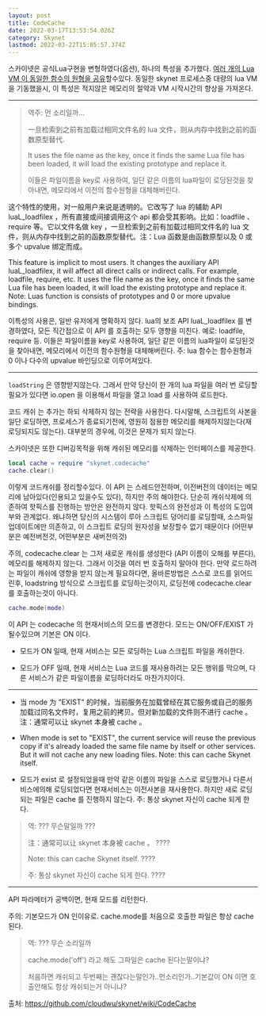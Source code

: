```yaml
---
layout: post
title: CodeCache
date: 2022-03-17T13:53:54.026Z
category: Skynet
lastmod: 2022-03-22T15:05:57.374Z
---
```


스카이넷은 공식Lua구현을 변형하였다(옵션), 하나의 특성을 추가했다. [여러 개의 Lua VM 이 동일한 함수의 원형을 공유](https://blog.codingnow.com/2014/03/lua_shared_proto.html)할수있다. 동일한 skynet 프로세스중 대량의 lua VM을 기동했을시, 이 특성은 적지않은 메모리의 절약과 VM 시작시간의 향상을 가져온다.

---
> 역주: 먼 소리일까...  
> 
> 一旦检索到之前有加载过相同文件名的 lua 文件，则从内存中找到之前的函数原型替代.  
> 
> It uses the file name as the key, once it finds the same Lua file has been loaded, it will load the existing prototype and replace it.  
> 
> 이들은 파일이름을 key로 사용하여, 일단 같은 이름의 lua파일이 로딩된것을 찾아내면, 메모리에서 이전의 함수원형을 대체해버린다.  
> 


这个特性的使用，对一般用户来说是透明的。它改写了 lua 的辅助 API luaL_loadfilex ，所有直接或间接调用这个 api 都会受其影响。比如：loadfile 、require 等。它以文件名做 key ，一旦检索到之前有加载过相同文件名的 lua 文件，则从内存中找到之前的函数原型替代。注：Lua 函数是由函数原型以及 0 或多个 upvalue 绑定而成。

This feature is implicit to most users. It changes the auxiliary API luaL_loadfilex, it will affect all direct calls or indirect calls. For example, loadfile, require, etc. It uses the file name as the key, once it finds the same Lua file has been loaded, it will load the existing prototype and replace it. Note: Luas function is consists of prototypes and 0 or more upvalue bindings.

이특성의 사용은, 일반 유저에게 명확하지 않다. lua의 보조 API luaL_loadfilex 를 변경하였다, 모든 직간접으로 이 API 를 호출하는 모두 영향을 미친다. 예로: loadfile, require 등. 이들은 파일이름을 key로 사용하여, 일단 같은 이름의 lua파일이 로딩된것을 찾아내면, 메모리에서 이전의 함수원형을 대체해버린다. 주: lua 함수는 함수원형과 0 이나 다수의 upvalue 바인딩으로 이루어져있다.  

---


`loadString` 은 영향받지않는다. 그래서 만약 당신이  한 개의 lua 파일을 여러 번 로딩할필요가 있다면 io.open 을 이용해서 파일을 열고 load 를 사용하여 로드한다.

코드 캐쉬 는 추가는 하되 삭제하지 않는 전략을 사용한다. 다시말해, 스크립트의 사본을 일단 로딩하면, 프로세스가 종료되기전에, 영원히 점용한 메모리를 해제하지않는다(재로딩되지도 않는다). 대부분의 경우에, 이것은 문제가 되지 않는다.


스카이넷은 또한 디버깅목적을 위해 캐쉬된 메모리를 삭제하는 인터페이스를 제공한다.  

```lua
local cache = require "skynet.codecache"
cache.clear()
```

이렇게 코드캐쉬를 정리할수있다. 이 API 는 스레드안전하며, 이전버전의 데이터는 메모리에 남아있다(인용되고 있을수도 있다), 하지만 주의 해야한다. 단순히 캐쉬삭제에 의존하여 핫픽스를 진행하는 방안은 완전하지 않다. 핫픽스의 완전성과 이 특성의 도입여부와 관계없다. 왜냐하면 당신의 시스템이 루아 스크립트 덩어리를 로딩할때, 소스파일 업데이트에만 의존하고, 이 스크립트 로딩의 원자성을 보장할수 없기 때문이다 (어떤부분은 예전버전것, 어떤부분은 새버전의것)


주의, codecache.clear 는 그저 새로운 캐쉬를 생성한다 (API 이름이 오해를 부른다), 메모리를 해제하지 않는다. 그래서 이것을 여러 번 호출하지 말아야 한다. 만약 로드하려는 파일이 캐쉬에 영향을 받지 않는게 필요하다면, 올바른방법은 스스로 코드를 읽어드린후, loadstring 방식으로 스크립트를 로딩하는것이지, 로딩전에 codecache.clear 를 호출하는것이 아니다.

```lua
cache.mode(mode)
```

이 API 는 codecache 의 현재서비스의 모드를 변경한다. 모드는 ON/OFF/EXIST 가될수있으며 기본은 ON 이다.



* 모드가 ON 일때, 현재 서비스는 모든 로딩하는 Lua 스크립트 파일을 캐쉬한다.

* 모드가 OFF 일때, 현재 서비스는 Lua 코드를 재사용하려는 모든 행위를 막으며, 다른 서비스가 같은 파일이름을 로딩하더라도 마찬가지이다.

---

* 当 mode 为 "EXIST" 的时候，当前服务在加载曾经在其它服务或自己的服务加载过同名文件时，复用之前的拷贝。但对新加载的文件则不进行 cache 。注：通常可以让 skynet 本身被 cache 。
* When mode is set to "EXIST", the current service will reuse the previous copy if it's already loaded the same file name by itself or other services. But it will not cache any new loading files. Note: this can cache Skynet itself.

* 모드가 exist 로 설정되었을때 만약  같은 이름의 파일을 스스로 로딩했거나 다른서비스에의해 로딩되었다면 현재서비스는 이전사본을 재사용한다. 하지만 새로 로딩되는 파일은 cache 를 진행하지 않는다. 주: 통상 skynet 자신이 cache 되게 한다.

> 역: ??? 무슨말일까 ???  
> 
> 注：通常可以让 skynet 本身被 cache 。 ????  
> 
> Note: this can cache Skynet itself. ????  
> 
> 주: 통상 skynet 자신이 cache 되게 한다.  ????  
> 

---


API 파라메터가 공백이면, 현재 모드를 리턴한다.

주의: 기본모드가 ON 인이유로. cache.mode를 처음으로 호출한 파일은 항상 cache 된다.

> 역: ??? 무슨 소리일까  
>  
> cache.mode('off') 라고 해도 그파일은 cache 된다는말이냐?  
> 
> 처음하면 캐쉬되고 두번째는 괜찮다는말인가..먼소리인가..기본값이 ON 이면 호출안해도 항상 캐쉬되는거 아니냐?  
> 

출처: <https://github.com/cloudwu/skynet/wiki/CodeCache> 


